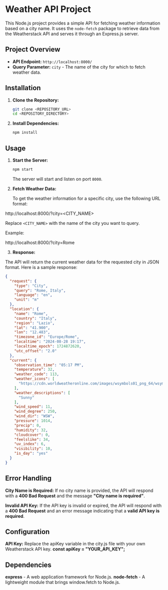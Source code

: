 # Weather API Project

This Node.js project provides a simple API for fetching weather information based on a city name. It uses the `node-fetch` package to retrieve data from the Weatherstack API and serves it through an Express.js server.

## Project Overview

- **API Endpoint:** `http://localhost:8000/`
- **Query Parameter:** `city` - The name of the city for which to fetch weather data.

## Installation

1. **Clone the Repository:**

    ```bash
    git clone <REPOSITORY_URL>
    cd <REPOSITORY_DIRECTORY>
    ```

2. **Install Dependencies:**

    ```bash
    npm install
    ```

## Usage

1. **Start the Server:**

    ```bash
    npm start
    ```

   The server will start and listen on port `8000`.

2. **Fetch Weather Data:**

   To get the weather information for a specific city, use the following URL format:

http://localhost:8000/?city=<CITY_NAME>

Replace `<CITY_NAME>` with the name of the city you want to query.

Example:

http://localhost:8000/?city=Rome

3. **Response:**

The API will return the current weather data for the requested city in JSON format. Here is a sample response:

```json
{
  "request": {
    "type": "City",
    "query": "Rome, Italy",
    "language": "en",
    "unit": "m"
  },
  "location": {
    "name": "Rome",
    "country": "Italy",
    "region": "Lazio",
    "lat": "41.900",
    "lon": "12.483",
    "timezone_id": "Europe/Rome",
    "localtime": "2024-08-28 19:17",
    "localtime_epoch": 1724872620,
    "utc_offset": "2.0"
  },
  "current": {
    "observation_time": "05:17 PM",
    "temperature": 32,
    "weather_code": 113,
    "weather_icons": [
      "https://cdn.worldweatheronline.com/images/wsymbols01_png_64/wsymbol_0001_sunny.png"
    ],
    "weather_descriptions": [
      "Sunny"
    ],
    "wind_speed": 11,
    "wind_degree": 250,
    "wind_dir": "WSW",
    "pressure": 1014,
    "precip": 0,
    "humidity": 32,
    "cloudcover": 0,
    "feelslike": 34,
    "uv_index": 6,
    "visibility": 10,
    "is_day": "yes"
  }
}
```

## Error Handling
**City Name is Required:** If no city name is provided, the API will respond with a **400 Bad Request** and the message **"City name is required"**.

**Invalid API Key:** If the API key is invalid or expired, the API will respond with a **400 Bad Request** and an error message indicating that a **valid API key is required**.

## Configuration
**API Key:** Replace the apiKey variable in the city.js file with your own Weatherstack API key.
**const apiKey = "YOUR_API_KEY";**

## Dependencies
**express** - A web application framework for Node.js.
**node-fetch** - A lightweight module that brings window.fetch to Node.js.
